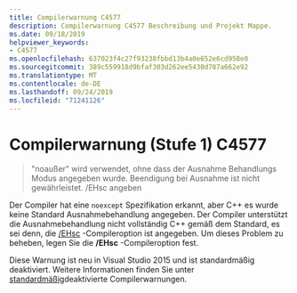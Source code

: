 ```yaml
---
title: Compilerwarnung C4577
description: Compilerwarnung C4577 Beschreibung und Projekt Mappe.
ms.date: 09/18/2019
helpviewer_keywords:
- C4577
ms.openlocfilehash: 637023f4c27f93238fbbd13b4a0e652e6cd958e0
ms.sourcegitcommit: 389c559918d9bfaf303d262ee5430d787a662e92
ms.translationtype: MT
ms.contentlocale: de-DE
ms.lasthandoff: 09/24/2019
ms.locfileid: "71241126"
---
```

# <a name="compiler-warning-level-1-c4577"></a>Compilerwarnung (Stufe 1) C4577

> "noaußer" wird verwendet, ohne dass der Ausnahme Behandlungs Modus angegeben wurde. Beendigung bei Ausnahme ist nicht gewährleistet. /EHsc angeben

Der Compiler hat eine `noexcept` Spezifikation erkannt, aber C++ es wurde keine Standard Ausnahmebehandlung angegeben. Der Compiler unterstützt die Ausnahmebehandlung nicht vollständig C++ gemäß dem Standard, es sei denn, die [/EHsc](../../build/reference/eh-exception-handling-model.md) -Compileroption ist angegeben. Um dieses Problem zu beheben, legen Sie die **/EHsc** -Compileroption fest.

Diese Warnung ist neu in Visual Studio 2015 und ist standardmäßig deaktiviert. Weitere Informationen finden Sie unter [standardmäßig](../../preprocessor/compiler-warnings-that-are-off-by-default.md)deaktivierte Compilerwarnungen.
